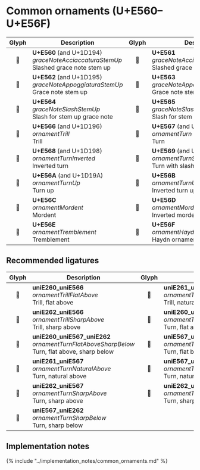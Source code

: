 Common ornaments (U+E560–U+E56F)
================================

| **Glyph** | **Description** | **Glyph** | **Description**
| :-------: | --------------- | :-------: | ---------------
|<span class="bravura_large">&#xe560;</span> | **U+E560** (and U+1D194)<br/>*graceNoteAcciaccaturaStemUp*<br/>Slashed grace note stem up | <span class="bravura_large">&#xe561;</span> | **U+E561**<br/>*graceNoteAcciaccaturaStemDown*<br/>Slashed grace note stem down
|<span class="bravura_large">&#xe562;</span> | **U+E562** (and U+1D195)<br/>*graceNoteAppoggiaturaStemUp*<br/>Grace note stem up | <span class="bravura_large">&#xe563;</span> | **U+E563**<br/>*graceNoteAppoggiaturaStemDown*<br/>Grace note stem down
|<span class="bravura_large">&#xe564;</span> | **U+E564**<br/>*graceNoteSlashStemUp*<br/>Slash for stem up grace note | <span class="bravura_large">&#xe565;</span> | **U+E565**<br/>*graceNoteSlashStemDown*<br/>Slash for stem down grace note
|<span class="bravura_large">&#xe566;</span> | **U+E566** (and U+1D196)<br/>*ornamentTrill*<br/>Trill | <span class="bravura_large">&#xe567;</span> | **U+E567** (and U+1D197)<br/>*ornamentTurn*<br/>Turn
|<span class="bravura_large">&#xe568;</span> | **U+E568** (and U+1D198)<br/>*ornamentTurnInverted*<br/>Inverted turn | <span class="bravura_large">&#xe569;</span> | **U+E569** (and U+1D199)<br/>*ornamentTurnSlash*<br/>Turn with slash
|<span class="bravura_large">&#xe56a;</span> | **U+E56A** (and U+1D19A)<br/>*ornamentTurnUp*<br/>Turn up | <span class="bravura_large">&#xe56b;</span> | **U+E56B**<br/>*ornamentTurnUpS*<br/>Inverted turn up
|<span class="bravura_large">&#xe56c;</span> | **U+E56C**<br/>*ornamentMordent*<br/>Mordent | <span class="bravura_large">&#xe56d;</span> | **U+E56D**<br/>*ornamentMordentInverted*<br/>Inverted mordent
|<span class="bravura_large">&#xe56e;</span> | **U+E56E**<br/>*ornamentTremblement*<br/>Tremblement | <span class="bravura_large">&#xe56f;</span> | **U+E56F**<br/>*ornamentHaydn*<br/>Haydn ornament

Recommended ligatures
---------------------
| **Glyph** | **Description** | **Glyph** | **Description**
| :-------: | --------------- | :-------: | ---------------
|<span class="bravura_large">&#xf541;</span> | **uniE260_uniE566**<br/>*ornamentTrillFlatAbove*<br/>Trill, flat above | <span class="bravura_large">&#xf542;</span> | **uniE261_uniE566**<br/>*ornamentTrillNaturalAbove*<br/>Trill, natural above
|<span class="bravura_large">&#xf543;</span> | **uniE262_uniE566**<br/>*ornamentTrillSharpAbove*<br/>Trill, sharp above | <span class="bravura_large">&#xf544;</span> | **uniE260_uniE567**<br/>*ornamentTurnFlatAbove*<br/>Turn, flat above
|<span class="bravura_large">&#xf545;</span> | **uniE260_uniE567_uniE262**<br/>*ornamentTurnFlatAboveSharpBelow*<br/>Turn, flat above, sharp below | <span class="bravura_large">&#xf546;</span> | **uniE567_uniE260**<br/>*ornamentTurnFlatBelow*<br/>Turn, flat below
|<span class="bravura_large">&#xf547;</span> | **uniE261_uniE567**<br/>*ornamentTurnNaturalAbove*<br/>Turn, natural above | <span class="bravura_large">&#xf548;</span> | **uniE567_uniE261**<br/>*ornamentTurnNaturalBelow*<br/>Turn, natural below
|<span class="bravura_large">&#xf549;</span> | **uniE262_uniE567**<br/>*ornamentTurnSharpAbove*<br/>Turn, sharp above | <span class="bravura_large">&#xf54a;</span> | **uniE262_uniE567_uniE260**<br/>*ornamentTurnSharpAboveFlatBelow*<br/>Turn, sharp above, flat below
|<span class="bravura_large">&#xf54b;</span> | **uniE567_uniE262**<br/>*ornamentTurnSharpBelow*<br/>Turn, sharp below | &nbsp; | &nbsp;

Implementation notes
---------------------

{% include "../implementation_notes/common_ornaments.md" %}